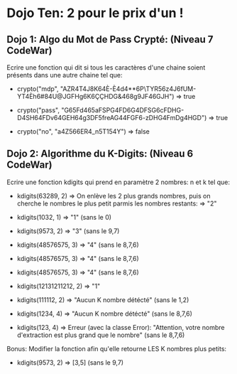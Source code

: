 # Dojo Ten: 2 pour le prix d'un !


## Dojo 1: Algo du Mot de Pass Crypté: (Niveau 7 CodeWar)

Ecrire une fonction qui dit si tous les caractères d'une chaine soient présents dans une autre chaine tel que:


* crypto("mdp", "AZR4T4J8K64È-È4d4**6P\TYR56z4J6fUM-YT4Èh6#84U@JGFHg6K6ÇÇHDG&468g9JF46GJH") => true

* crypto("pass", "G65Fd465aFSPG4FD6G4DFSG6cFDHG-D4SH64FDv64GEH64g3DF5freAG44FGF6-zDHG4FmDg4HGD") => true

* crypto("no", "a4Z566ER4_n5T154Y") => false




## Dojo 2: Algorithme du  K-Digits: (Niveau 6 CodeWar)

Ecrire une fonction kdigits qui prend en paramètre 2 nombres: n et k tel que:


* kdigits(63289, 2) =>  On enlève les 2 plus grands nombres, puis on cherche le nombres le plus petit parmis les nombres restants: => "2"

* kdigits(1032, 1) => "1" (sans le 0)

* kdigits(9573, 2) => "3" (sans le 9,7)

* kdigits(48576575, 3) => "4" (sans le 8,7,6)

* kdigits(48576575, 3) => "4" (sans le 8,7,6)

* kdigits(48576575, 3) => "4" (sans le 8,7,6)

* kdigits(12131211212, 2) => "1"

* kdigits(111112, 2) => "Aucun K nombre détécté" (sans le 1,2)

* kdigits(1234, 4) => "Aucun K nombre détécté" (sans le 8,7,6)

* kdigits(123, 4) => Erreur (avec la classe Error): "Attention, votre nombre d'extraction est plus grand que le nombre" (sans le 8,7,6)



Bonus: Modifier la fonction afin qu'elle retourne LES K nombres plus petits:
* kdigits(9573, 2) => [3,5] (sans le 9,7)

